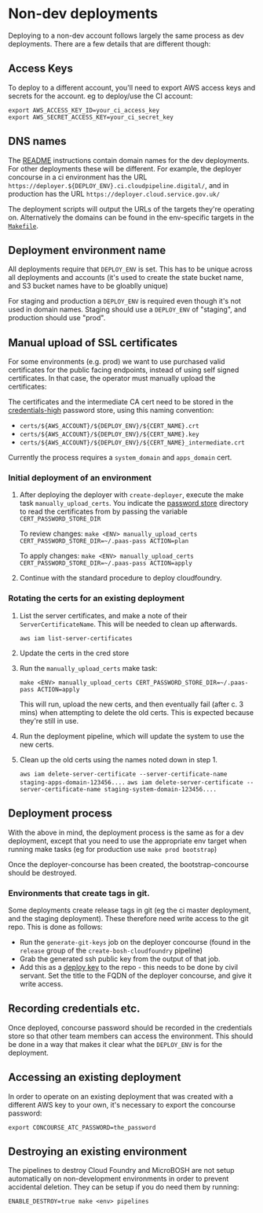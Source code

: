 # Non-dev deployments

Deploying to a non-dev account follows largely the same process as dev
deployments. There are a few details that are different though:

## Access Keys

To deploy to a different account, you'll need to export AWS access keys
and secrets for the account. eg to deploy/use the CI account:

```
export AWS_ACCESS_KEY_ID=your_ci_access_key
export AWS_SECRET_ACCESS_KEY=your_ci_secret_key
```

## DNS names

The [README](../README.md) instructions contain domain names for the dev
deployments. For other deployments these will be different. For example, the
deployer concourse in a ci environment has the URL
`https://deployer.${DEPLOY_ENV}.ci.cloudpipeline.digital/`, and in production
has the URL `https://deployer.cloud.service.gov.uk/`

The deployment scripts will output the URLs of the targets they're operating
on. Alternatively the domains can be found in the env-specific targets in the
[`Makefile`](../Makefile).

## Deployment environment name

All deployments require that `DEPLOY_ENV` is set. This has to be unique across
all deployments and accounts (it's used to create the state bucket name, and S3
bucket names have to be gloablly unique)

For staging and production a `DEPLOY_ENV` is required even though it's not used
in domain names. Staging should use a `DEPLOY_ENV` of "staging", and production
should use "prod".

## Manual upload of SSL certificates

For some environments (e.g. prod) we want to use purchased valid certificates
for the public facing endpoints, instead of using self signed certificates. In
that case, the operator must manually upload the certificates:

The certificates and the intermediate CA cert need to be stored in the
[credentials-high][] password store, using this naming convention:

 * `certs/${AWS_ACCOUNT}/${DEPLOY_ENV}/${CERT_NAME}.crt`
 * `certs/${AWS_ACCOUNT}/${DEPLOY_ENV}/${CERT_NAME}.key`
 * `certs/${AWS_ACCOUNT}/${DEPLOY_ENV}/${CERT_NAME}_intermediate.crt`

Currently the process requires a `system_domain` and `apps_domain` cert.

[credentials-high]: https://github.gds/government-paas/credentials-high

### Initial deployment of an environment

 1. After deploying the deployer with `create-deployer`, execute the make task
    `manually_upload_certs`. You indicate the
    [password store](https://www.passwordstore.org/) directory to read
    the certificates from by passing the variable `CERT_PASSWORD_STORE_DIR`

    To review changes: `make <ENV> manually_upload_certs CERT_PASSWORD_STORE_DIR=~/.paas-pass ACTION=plan`

    To apply changes: `make <ENV> manually_upload_certs CERT_PASSWORD_STORE_DIR=~/.paas-pass ACTION=apply`

 1. Continue with the standard procedure to deploy cloudfoundry.

### Rotating the certs for an existing deployment

 1. List the server certificates, and make a note of their
    `ServerCertificateName`. This will be needed to clean up afterwards.

    `aws iam list-server-certificates`

 1. Update the certs in the cred store

 1. Run the `manually_upload_certs` make task:

    `make <ENV> manually_upload_certs CERT_PASSWORD_STORE_DIR=~/.paas-pass ACTION=apply`

    This will run, upload the new certs, and then eventually fail (after c. 3
    mins) when attempting to delete the old certs. This is expected because
    they're still in use.

 1. Run the deployment pipeline, which will update the system to use the new
    certs.

 1. Clean up the old certs using the names noted down in step 1.

    `aws iam delete-server-certificate --server-certificate-name staging-apps-domain-123456....`
    `aws iam delete-server-certificate --server-certificate-name staging-system-domain-123456....`

## Deployment process

With the above in mind, the deployment process is the same as for a dev
deployment, except that you need to use the appropriate env target when running
make tasks (eg for production use `make prod bootstrap`)

Once the deployer-concourse has been created, the bootstrap-concourse should be
destroyed.

### Environments that create tags in git.

Some deployments create release tags in git (eg the ci master deployment, and
the staging deployment). These therefore need write access to the git repo.
This is done as follows:

* Run the `generate-git-keys` job on the deployer concourse (found in the
  `release` group of the `create-bosh-cloudfoundry` pipeline)
* Grab the generated ssh public key from the output of that job.
* Add this as a [deploy key](https://developer.github.com/guides/managing-deploy-keys/#deploy-keys)
  to the repo - this needs to be done by civil servant. Set the title to the FQDN of the
  deployer concourse, and give it write access.

## Recording credentials etc.

Once deployed, concourse password should be recorded in the credentials store
so that other team members can access the environment. This should be done in a
way that makes it clear what the `DEPLOY_ENV` is for the deployment.

## Accessing an existing deployment

In order to operate on an existing deployment that was created with a different
AWS key to your own, it's necessary to export the concourse password:
```
export CONCOURSE_ATC_PASSWORD=the_password
```

## Destroying an existing environment

The pipelines to destroy Cloud Foundry and MicroBOSH are not setup
automatically on non-development environments in order to prevent accidental
deletion. They can be setup if you do need them by running:
```
ENABLE_DESTROY=true make <env> pipelines
```
